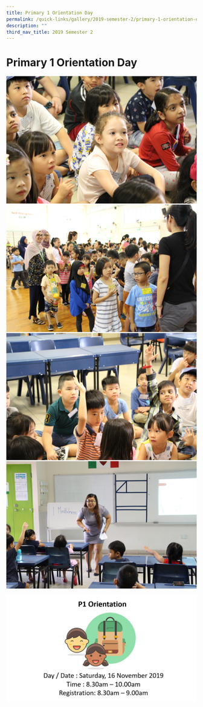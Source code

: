 ```yaml
---
title: Primary 1 Orientation Day
permalink: /quick-links/gallery/2019-semester-2/primary-1-orientation-day/
description: ""
third_nav_title: 2019 Semester 2
---
```

# **Primary 1 Orientation Day**

![](/images/P1%20Orientation%20(0).jpg)
![](/images/P1%20Orientation%20(1).jpg)
![](/images/P1%20Orientation%20(11).jpg)
![](/images/P1%20Orientation%20(12).jpg)

![](/images/P1%20Orientation.jpg)